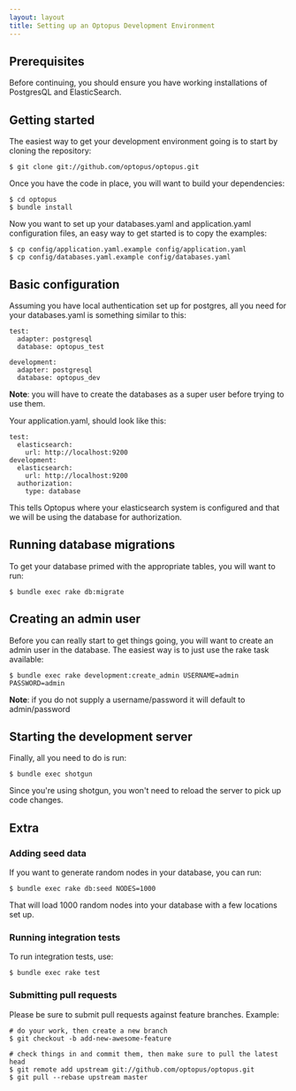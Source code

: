 ```yaml
---
layout: layout
title: Setting up an Optopus Development Environment
---
```


## Prerequisites
Before continuing, you should ensure you have working installations of PostgresQL and ElasticSearch.

## Getting started
The easiest way to get your development environment going is to start by cloning the repository:

    $ git clone git://github.com/optopus/optopus.git

Once you have the code in place, you will want to build your dependencies:

    $ cd optopus
    $ bundle install

Now you want to set up your databases.yaml and application.yaml configuration files, an easy way to get started is to copy the examples:

    $ cp config/application.yaml.example config/application.yaml
    $ cp config/databases.yaml.example config/databases.yaml

## Basic configuration
Assuming you have local authentication set up for postgres, all you need for your databases.yaml is something similar to this:

    test:
      adapter: postgresql
      database: optopus_test

    development:
      adapter: postgresql
      database: optopus_dev

**Note**: you will have to create the databases as a super user before trying to use them.

Your application.yaml, should look like this:

    test:
      elasticsearch:
        url: http://localhost:9200
    development:
      elasticsearch:
        url: http://localhost:9200
      authorization:
        type: database

This tells Optopus where your elasticsearch system is configured and that we will be using the database for authorization.

## Running database migrations
To get your database primed with the appropriate tables, you will want to run:

    $ bundle exec rake db:migrate

## Creating an admin user
Before you can really start to get things going, you will want to create an admin user in the database. The easiest way is to just use the rake task available:

    $ bundle exec rake development:create_admin USERNAME=admin PASSWORD=admin

**Note**: if you do not supply a username/password it will default to admin/password

## Starting the development server
Finally, all you need to do is run:

    $ bundle exec shotgun

Since you're using shotgun, you won't need to reload the server to pick up code changes.

## Extra

### Adding seed data
If you want to generate random nodes in your database, you can run:

    $ bundle exec rake db:seed NODES=1000

That will load 1000 random nodes into your database with a few locations set up.

### Running integration tests
To run integration tests, use:

    $ bundle exec rake test

### Submitting pull requests
Please be sure to submit pull requests against feature branches. Example:

    # do your work, then create a new branch
    $ git checkout -b add-new-awesome-feature

    # check things in and commit them, then make sure to pull the latest head
    $ git remote add upstream git://github.com/optopus/optopus.git
    $ git pull --rebase upstream master
